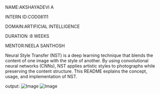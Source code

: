 NAME:AKSHAYADEVI A

INTERN ID:COD08111

DOMAIN:ARTIFICIAL INTELLIGENCE

DURATION :8 WEEKS

MENTOR:NEELA SANTHOSH

Neural Style Transfer (NST) is a deep learning technique that blends the content of one image with the style of another. By using convolutional neural networks (CNNs), NST applies artistic styles to photographs while preserving the content structure. This README explains the concept, usage, and implementation of NST.

output:
![Image](https://github.com/user-attachments/assets/f5aa03b2-5871-4761-83c1-e0190b7a03a1)
![Image](https://github.com/user-attachments/assets/d7169653-e356-4625-a975-e639cb191e89)
